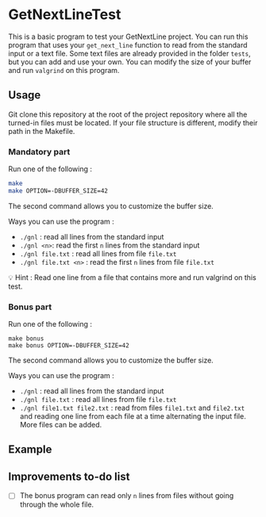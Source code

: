# GetNextLineTest

This is a basic program to test your GetNextLine project. You can run this program that uses your `get_next_line` function to read from the standard input or a text file. Some text files are already provided in the folder `tests`, but you can add and use your own. You can modify the size of your buffer and run `valgrind` on this program.

## Usage

Git clone this repository at the root of the project repository where all the turned-in files must be located. If your file structure is different, modify their path in the Makefile. 

### Mandatory part

Run one of the following :
```bash
make 
make OPTION=-DBUFFER_SIZE=42
```
The second command allows you to customize the buffer size.

Ways you can use the program :
* `./gnl` : read all lines from the standard input
* `./gnl <n>`: read the first `n` lines from the standard input
* `./gnl file.txt` : read all lines from file `file.txt`
* `./gnl file.txt <n>` : read the first `n` lines from file `file.txt`

💡 Hint : Read one line from a file that contains more and run valgrind on this test.

### Bonus part

Run one of the following :
```
make bonus
make bonus OPTION=-DBUFFER_SIZE=42
```
The second command allows you to customize the buffer size.

Ways you can use the program :
* `./gnl` : read all lines from the standard input
* `./gnl file.txt` : read all lines from file `file.txt`
* `./gnl file1.txt file2.txt` : read from files `file1.txt` and `file2.txt` and reading one line from each file at a time alternating the input file. More files can be added.

## Example

## Improvements to-do list

- [ ] The bonus program can read only `n` lines from files without going through the whole file.